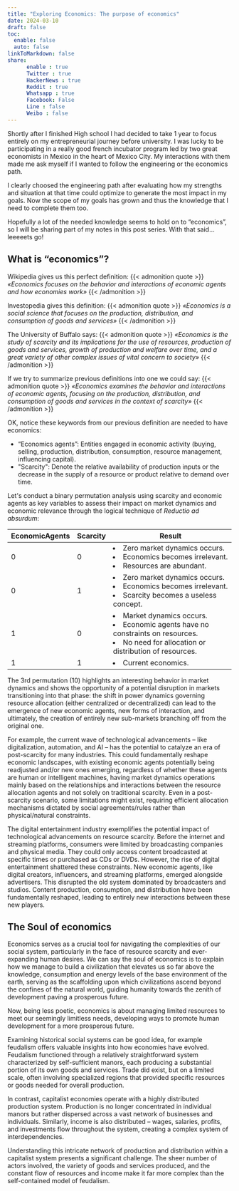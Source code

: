 ```yaml
---
title: "Exploring Economics: The purpose of economics"
date: 2024-03-10
draft: false
toc:
  enable: false
  auto: false
linkToMarkdown: false
share:
      enable : true
      Twitter : true
      HackerNews : true
      Reddit : true
      Whatsapp : true
      Facebook: False
      Line : false
      Weibo : false
---
```

Shortly after I finished High school I had decided to take 1 year to focus entirely on my entrepreneurial journey before university. I was lucky to be participating in a really good french incubator program led by two great economists in Mexico in the heart of Mexico City. My interactions with them made me ask myself if I wanted to follow the engineering or the economics path. 

I clearly choosed the engineering path after evaluating how my  strengths and situation at that time could optimize to generate the most impact in my goals. Now the scope of my goals has grown and thus the knowledge that I need to complete them too. 

Hopefully a  lot of the needed  knowledge seems to hold on to  “economics”, so I will be sharing part of my notes in this post series. With that said… leeeeets go!

## What is “economics”? 

Wikipedia gives us this perfect definition:
{{< admonition quote >}}
*«Economics focuses on the behavior and interactions of economic agents and how economies work»*
{{< /admonition >}}

Investopedia gives this definition:
{{< admonition quote >}}
*«Economics is a social science that focuses on the production, distribution, and consumption of goods and services»*
{{< /admonition >}}

The University of Buffalo says:
{{< admonition quote >}}
*«Economics is the study of scarcity and its implications for the use of resources, production of goods and services, growth of production and welfare over time, and a great variety of other complex issues of vital concern to society»*
{{< /admonition >}}

If we try to summarize previous definitions into one we could say:
{{< admonition quote >}}
*«Economics examines the behavior and interactions of economic agents, focusing on the production, distribution, and consumption of goods and services in the context of scarcity»*
{{< /admonition >}}

OK, notice these keywords from our previous definition are needed to have economics:

* “Economics agents”: Entities engaged in economic activity (buying, selling, production, distribution, consumption, resource management, influencing capital).
* "Scarcity": Denote the relative availability of production inputs or the decrease in the supply of a resource or product relative to demand over time.

Let's conduct a binary permutation analysis using scarcity and economic agents as key variables to assess their impact on market dynamics and economic relevance through the logical technique of *Reductio ad absurdum*:

| EconomicAgents | Scarcity| Result|
| ------ | ----------- | ----------- |
| 0 | 0 | <li> Zero market dynamics occurs.</li>  <li> Economics becomes irrelevant.</li> <li> Resources are abundant.</li> |
| 0 | 1 | <li> Zero market dynamics occurs.</li>  <li> Economics becomes irrelevant.</li> <li> Scarcity becomes a useless concept.</li> |
| 1 | 0 |  <li>  Market dynamics occurs. </li> <li> Economic agents have no constraints on resources.</li> <li> No need for allocation or distribution of resources.</li> |
| 1 | 1 | <li> Current economics.</li> |

The 3rd permutation (10) highlights an interesting behavior in market dynamics and shows the opportunity of a potential disruption in markets transitioning into that phase: the shift in power dynamics governing resource allocation (either centralized or decentralized) can lead to the emergence of new economic agents, new forms of interaction, and ultimately, the creation of entirely new sub-markets branching off from the original one.

For example, the current wave of technological advancements – like digitalization, automation, and AI – has the potential to catalyze an era of post-scarcity for many industries. This could fundamentally reshape economic landscapes, with existing economic agents potentially being readjusted and/or new ones emerging, regardless of whether these agents are human or intelligent machines, having market dynamics operations mainly based on the relationships and interactions between the resource allocation agents and not solely on traditional scarcity. Even in a post-scarcity scenario, some limitations might exist, requiring efficient allocation mechanisms dictated by social agreements/rules rather than physical/natural constraints.

The digital entertainment industry exemplifies the potential impact of technological advancements on resource scarcity. Before the internet and streaming platforms, consumers were limited by broadcasting companies and physical media.  They could only access content broadcasted at specific times or purchased as CDs or DVDs. However, the rise of digital entertainment shattered these constraints. New economic agents, like digital creators, influencers, and streaming platforms, emerged alongside advertisers. This disrupted the old system dominated by broadcasters and studios.  Content production, consumption, and distribution have been fundamentally reshaped, leading to entirely new interactions between these new players.

## The Soul of economics

Economics serves as a crucial tool for navigating the complexities of our social system, particularly in the face of resource scarcity and ever-expanding human desires. We can say the soul of economics is to explain how we manage to build a civilization that elevates us so far above the knowledge, consumption and energy levels of the base environment of the earth, serving as the scaffolding upon which civilizations ascend beyond the confines of the natural world, guiding humanity towards the zenith of development paving a prosperous future. 

Now, being less poetic, economics is about managing limited resources to meet our seemingly limitless needs, developing ways to promote human development for a more prosperous future.

Examining historical social systems can be good idea, for example feudalism offers valuable insights into how economies have evolved. Feudalism functioned through a relatively straightforward system characterized by self-sufficient manors, each producing a substantial portion of its own goods and services. Trade did exist, but on a limited scale, often involving specialized regions that provided specific resources or goods needed for overall production.

In contrast, capitalist economies operate with a highly distributed production system. Production is no longer concentrated in individual manors but rather dispersed across a vast network of businesses and individuals. Similarly, income is also distributed – wages, salaries, profits, and investments flow throughout the system, creating a complex system of interdependencies.

Understanding this intricate network of production and distribution within a capitalist system presents a significant challenge. The sheer number of actors involved, the variety of goods and services produced, and the constant flow of resources and income make it far more complex than the self-contained model of feudalism.